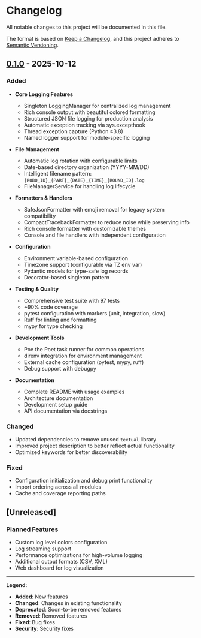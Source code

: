 # Changelog

All notable changes to this project will be documented in this file.

The format is based on [Keep a Changelog](https://keepachangelog.com/en/1.0.0/),
and this project adheres to [Semantic Versioning](https://semver.org/spec/v2.0.0.html).

## [0.1.0] - 2025-10-12

### Added

- **Core Logging Features**
  - Singleton LoggingManager for centralized log management
  - Rich console output with beautiful colored formatting
  - Structured JSON file logging for production analysis
  - Automatic exception tracking via sys.excepthook
  - Thread exception capture (Python ≥3.8)
  - Named logger support for module-specific logging

- **File Management**
  - Automatic log rotation with configurable limits
  - Date-based directory organization (YYYY-MM/DD)
  - Intelligent filename pattern: `{ROBO_ID}_{PART}_{DATE}_{TIME}_{ROUND_ID}.log`
  - FileManagerService for handling log lifecycle

- **Formatters & Handlers**
  - SafeJsonFormatter with emoji removal for legacy system compatibility
  - CompactTracebackFormatter to reduce noise while preserving info
  - Rich console formatter with customizable themes
  - Console and file handlers with independent configuration

- **Configuration**
  - Environment variable-based configuration
  - Timezone support (configurable via TZ env var)
  - Pydantic models for type-safe log records
  - Decorator-based singleton pattern

- **Testing & Quality**
  - Comprehensive test suite with 97 tests
  - ~90% code coverage
  - pytest configuration with markers (unit, integration, slow)
  - Ruff for linting and formatting
  - mypy for type checking

- **Development Tools**
  - Poe the Poet task runner for common operations
  - direnv integration for environment management
  - External cache configuration (pytest, mypy, ruff)
  - Debug support with debugpy

- **Documentation**
  - Complete README with usage examples
  - Architecture documentation
  - Development setup guide
  - API documentation via docstrings

### Changed

- Updated dependencies to remove unused `textual` library
- Improved project description to better reflect actual functionality
- Optimized keywords for better discoverability

### Fixed

- Configuration initialization and debug print functionality
- Import ordering across all modules
- Cache and coverage reporting paths

## [Unreleased]

### Planned Features

- Custom log level colors configuration
- Log streaming support
- Performance optimizations for high-volume logging
- Additional output formats (CSV, XML)
- Web dashboard for log visualization

---

**Legend:**
- **Added**: New features
- **Changed**: Changes in existing functionality
- **Deprecated**: Soon-to-be removed features
- **Removed**: Removed features
- **Fixed**: Bug fixes
- **Security**: Security fixes

[0.1.0]: https://github.com/Yharon/py-ia-rom-logger/releases/tag/v0.1.0
